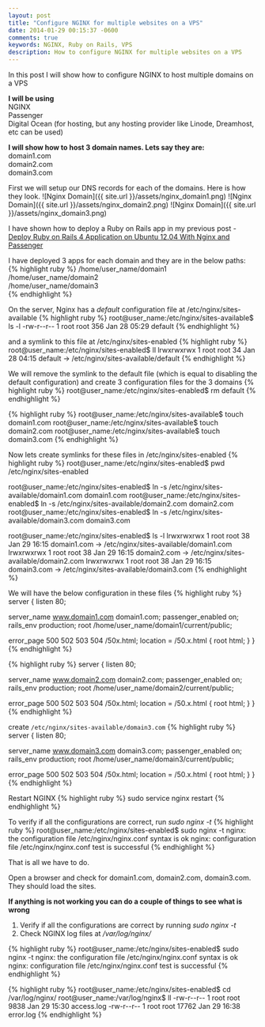 ```yaml
---
layout: post
title: "Configure NGINX for multiple websites on a VPS"
date: 2014-01-29 00:15:37 -0600
comments: true
keywords: NGINX, Ruby on Rails, VPS
description: How to configure NGINX for multiple websites on a VPS
---
```


In this post I will show how to configure NGINX to host multiple domains on a VPS

**I will be using** <br />
NGINX  
Passenger  
Digital Ocean (for hosting, but any hosting provider like Linode, Dreamhost, etc can be used)  


**I will show how to host 3 domain names. Lets say they are:** <br />
domain1.com  
domain2.com  
domain3.com  

First we will setup our DNS records for each of the domains. Here is how they look.
![Nginx Domain]({{ site.url }}/assets/nginx_domain1.png)
![Nginx Domain]({{ site.url }}/assets/nginx_domain2.png)
![Nginx Domain]({{ site.url }}/assets/nginx_domain3.png)

I have shown how to deploy a Ruby on Rails app in my previous post - [Deploy Ruby on Rails 4 Application on Ubuntu 12.04 With Nginx and Passenger](/2014/01/26/deploy-ruby-on-rails-to-linode-on-ubuntu-12-dot-04/)

I have deployed 3 apps for each domain and they are in the below paths: <br />
{% highlight ruby %}
/home/user_name/domain1  
/home/user_name/domain2  
/home/user_name/domain3  
{% endhighlight %}

On the server, Nginx has a *default* configuration file at /etc/nginx/sites-available
{% highlight ruby %}
root@user_name:/etc/nginx/sites-available$ ls -l
-rw-r--r-- 1 root root 356 Jan 28 05:29 default
{% endhighlight %}

and a symlink to this file at /etc/nginx/sites-enabled
{% highlight ruby %}
root@user_name:/etc/nginx/sites-enabled$ ll
lrwxrwxrwx 1 root root   34 Jan 28 04:15 default -> /etc/nginx/sites-available/default
{% endhighlight %}

We will remove the symlink to the default file (which is equal to disabling the default configuration) and create 3 configuration files for the 3 domains
{% highlight ruby %}
root@user_name:/etc/nginx/sites-enabled$ rm default
{% endhighlight %}

{% highlight ruby %}
root@user_name:/etc/nginx/sites-available$ touch domain1.com
root@user_name:/etc/nginx/sites-available$ touch domain2.com
root@user_name:/etc/nginx/sites-available$ touch domain3.com
{% endhighlight %}

Now lets create symlinks for these files in /etc/nginx/sites-enabled
{% highlight ruby %}
root@user_name:/etc/nginx/sites-enabled$ pwd
/etc/nginx/sites-enabled

root@user_name:/etc/nginx/sites-enabled$ ln -s /etc/nginx/sites-available/domain1.com domain1.com
root@user_name:/etc/nginx/sites-enabled$ ln -s /etc/nginx/sites-available/domain2.com domain2.com
root@user_name:/etc/nginx/sites-enabled$ ln -s /etc/nginx/sites-available/domain3.com domain3.com

root@user_name:/etc/nginx/sites-enabled$ ls -l
lrwxrwxrwx 1 root root 38 Jan 29 16:15 domain1.com -> /etc/nginx/sites-available/domain1.com
lrwxrwxrwx 1 root root 38 Jan 29 16:15 domain2.com -> /etc/nginx/sites-available/domain2.com
lrwxrwxrwx 1 root root 38 Jan 29 16:15 domain3.com -> /etc/nginx/sites-available/domain3.com
{% endhighlight %}

We will have the below configuration in these files
{% highlight ruby %}
server {
  listen 80;

  server_name www.domain1.com domain1.com;
  passenger_enabled on;
  rails_env production;
  root /home/user_name/domain1/current/public;

  error_page 500 502 503 504  /50x.html;
  location = /50.x.html {
    root html;
  }
}
{% endhighlight %}

{% highlight ruby %}
server {
  listen 80;

  server_name www.domain2.com domain2.com;
  passenger_enabled on;
  rails_env production;
  root /home/user_name/domain2/current/public;

  error_page 500 502 503 504  /50x.html;
  location = /50.x.html {
    root html;
  }
}
{% endhighlight %}

create `/etc/nginx/sites-available/domain3.com`
{% highlight ruby %}
server {
  listen 80;

  server_name www.domain3.com domain3.com;
  passenger_enabled on;
  rails_env production;
  root /home/user_name/domain3/current/public;

  error_page 500 502 503 504  /50x.html;
  location = /50.x.html {
    root html;
  }
}
{% endhighlight %}

Restart NGINX
{% highlight ruby %}
sudo service nginx restart
{% endhighlight %}

To verify if all the configurations are correct, run *sudo nginx -t*
{% highlight ruby %}
root@user_name:/etc/nginx/sites-enabled$ sudo nginx -t
nginx: the configuration file /etc/nginx/nginx.conf syntax is ok
nginx: configuration file /etc/nginx/nginx.conf test is successful
{% endhighlight %}

That is all we have to do.

Open a browser and check for domain1.com, domain2.com, domain3.com. They should load the sites.


**If anything is not working you can do a couple of things to see what is wrong** <br>
1. Verify if all the configurations are correct by running *sudo nginx -t* <br>
2. Check NGINX log files at */var/log/nginx/*

{% highlight ruby %}
root@user_name:/etc/nginx/sites-enabled$ sudo nginx -t
nginx: the configuration file /etc/nginx/nginx.conf syntax is ok
nginx: configuration file /etc/nginx/nginx.conf test is successful
{% endhighlight %}

{% highlight ruby %}
root@user_name:/etc/nginx/sites-enabled$ cd /var/log/nginx/
root@user_name:/var/log/nginx$ ll
-rw-r--r--  1 root root  9838 Jan 29 15:30 access.log
-rw-r--r--  1 root root 17762 Jan 29 16:38 error.log
{% endhighlight %}
